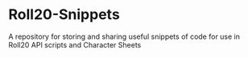 # Roll20-Snippets
A repository for storing and sharing useful snippets of code for use in Roll20 API scripts and Character Sheets
